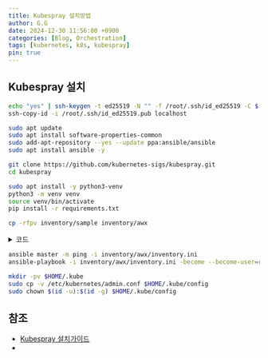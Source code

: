 ```yaml
---
title: Kubespray 설치방법
author: G.G
date: 2024-12-30 11:56:00 +0900
categories: [Blog, Orchestration]
tags: [kubernetes, k8s, kubespray]
pin: true
---
```



## Kubespray 설치

```bash
echo "yes" | ssh-keygen -t ed25519 -N "" -f /root/.ssh/id_ed25519 -C $(hostname -s)
ssh-copy-id -i /root/.ssh/id_ed25519.pub localhost
```

```bash
sudo apt update
sudo apt install software-properties-common
sudo add-apt-repository --yes --update ppa:ansible/ansible
sudo apt install ansible -y
```

```bash
git clone https://github.com/kubernetes-sigs/kubespray.git
cd kubespray
```

```bash
sudo apt install -y python3-venv
python3 -m venv venv
source venv/bin/activate
pip install -r requirements.txt
```

```bash
cp -rfpv inventory/sample inventory/awx
```

<details markdown="block">
  <summary>
    코드
  </summary>

**~/kubespray/inventory/awx/inventory.ini**

```bash
# This inventory describe a HA typology with stacked etcd (== same nodes as control plane)
# and 3 worker nodes
# See https://docs.ansible.com/ansible/latest/inventory_guide/intro_inventory.html
# for tips on building your # inventory

# Configure 'ip' variable to bind kubernetes services on a different ip than the default iface
# We should set etcd_member_name for etcd cluster. The node that are not etcd members do not need to set the value,
# or can set the empty string value.
[kube_control_plane]
master_node01 ansible_host=192.168.0.240 ip=192.168.0.240 etcd_member_name=etcd1
master_node01 ansible_host=192.168.0.240 ip=192.168.0.240 etcd_member_name=etcd1
master_node01 ansible_host=192.168.0.240 ip=192.168.0.240 etcd_member_name=etcd1
# node1 ansible_host=95.54.0.12  # ip=10.3.0.1 etcd_member_name=etcd1
# node2 ansible_host=95.54.0.13  # ip=10.3.0.2 etcd_member_name=etcd2
# node3 ansible_host=95.54.0.14  # ip=10.3.0.3 etcd_member_name=etcd3

[etcd:children]
kube_control_plane

[kube_node]
# node4 ansible_host=95.54.0.15  # ip=10.3.0.4
# node5 ansible_host=95.54.0.16  # ip=10.3.0.5
# node6 ansible_host=95.54.0.17  # ip=10.3.0.6
```

</details>

```bash
ansible master -m ping -i inventory/awx/inventory.ini
ansible-playbook -i inventory/awx/inventory.ini -become --become-user=root cluster.yml
```

```bash
mkdir -pv $HOME/.kube
sudo cp -v /etc/kubernetes/admin.conf $HOME/.kube/config
sudo chown $(id -u):$(id -g) $HOME/.kube/config
```

## 참조
- [Kubespray 설치가이드](https://kubernetes.io/ko/docs/setup/production-environment/tools/kubespray/)
- [](https://github.com/kubernetes-sigs/kubespray)
